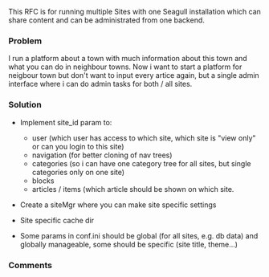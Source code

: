 <!-- Name: RFC/MultipleSitesWithOneDB -->
<!-- Version: 1 -->
<!-- Last-Modified: 2006/08/16 20:49:16 -->
<!-- Author: werner -->
This RFC is for running multiple Sites with one Seagull installation which can share content and can be administrated from one backend.

### Problem
I run a platform about a town with much information about this town and what you can do in neighbour towns. Now i want to start a platform for neigbour town but don't want to input every artice again, but a single admin interface where i can do admin tasks for both / all sites.

### Solution

  * Implement site_id param to:
    * user (which user has access to which site, which site is "view only" or can you login to this site)
    * navigation (for better cloning of nav trees)
    * categories (so i can have one category tree for all sites, but single categories only on one site)
    * blocks
    * articles / items (which article should be shown on which site.

  * Create a siteMgr where you can make site specific settings
  * Site specific cache dir
  * Some params in conf.ini should be global (for all sites, e.g. db data) and globally manageable, some should be specific (site title, theme...)

### Comments